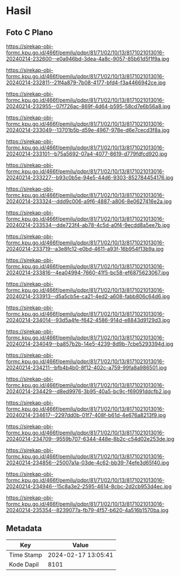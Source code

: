 # Hasil

## Foto C Plano

https://sirekap-obj-formc.kpu.go.id/466f/pemilu/pdpr/81/71/02/10/13/8171021013016-20240214-232600--e0a946bd-3dea-4a8c-9057-85b61d5f1f9a.jpg

https://sirekap-obj-formc.kpu.go.id/466f/pemilu/pdpr/81/71/02/10/13/8171021013016-20240214-232811--21f4a879-7b08-4177-bfd4-f3a4466942ce.jpg

https://sirekap-obj-formc.kpu.go.id/466f/pemilu/pdpr/81/71/02/10/13/8171021013016-20240214-232955--07f726ac-869f-4d64-b595-58cd7e6b56a8.jpg

https://sirekap-obj-formc.kpu.go.id/466f/pemilu/pdpr/81/71/02/10/13/8171021013016-20240214-233049--13701b5b-d59e-4967-978e-d6e7cecd3f8a.jpg

https://sirekap-obj-formc.kpu.go.id/466f/pemilu/pdpr/81/71/02/10/13/8171021013016-20240214-233101--b75a5692-07a4-4077-8619-d779fdfcd920.jpg

https://sirekap-obj-formc.kpu.go.id/466f/pemilu/pdpr/81/71/02/10/13/8171021013016-20240214-233227--b93c0b5e-94e5-44d6-9303-852784454176.jpg

https://sirekap-obj-formc.kpu.go.id/466f/pemilu/pdpr/81/71/02/10/13/8171021013016-20240214-233324--ddd9c006-a9f6-4887-a806-8e0627416e2a.jpg

https://sirekap-obj-formc.kpu.go.id/466f/pemilu/pdpr/81/71/02/10/13/8171021013016-20240214-233534--dde723f4-ab78-4c5d-a0f4-9ecdd8a5ee7b.jpg

https://sirekap-obj-formc.kpu.go.id/466f/pemilu/pdpr/81/71/02/10/13/8171021013016-20240214-233719--a3e8fc12-e0bd-4611-a93f-16b954f13b9a.jpg

https://sirekap-obj-formc.kpu.go.id/466f/pemilu/pdpr/81/71/02/10/13/8171021013016-20240214-233816--4ea04994-7660-41f5-bc58-ef6875623067.jpg

https://sirekap-obj-formc.kpu.go.id/466f/pemilu/pdpr/81/71/02/10/13/8171021013016-20240214-233913--d5a5cb5e-ca21-4ed2-a608-fabb806c64d6.jpg

https://sirekap-obj-formc.kpu.go.id/466f/pemilu/pdpr/81/71/02/10/13/8171021013016-20240214-234014--93d5a4fe-f642-4586-914d-e8843d9129d3.jpg

https://sirekap-obj-formc.kpu.go.id/466f/pemilu/pdpr/81/71/02/10/13/8171021013016-20240214-234049--ba857b2b-14e5-4239-8d9b-7cbe5293394d.jpg

https://sirekap-obj-formc.kpu.go.id/466f/pemilu/pdpr/81/71/02/10/13/8171021013016-20240214-234211--bfb4b4b0-8f12-402c-a759-99fa8a986501.jpg

https://sirekap-obj-formc.kpu.go.id/466f/pemilu/pdpr/81/71/02/10/13/8171021013016-20240214-234429--d8ed9976-3b95-40a5-bc9c-f69091ddcfb2.jpg

https://sirekap-obj-formc.kpu.go.id/466f/pemilu/pdpr/81/71/02/10/13/8171021013016-20240214-234617--2297dd0b-01f7-408f-b61d-4e676a8213f9.jpg

https://sirekap-obj-formc.kpu.go.id/466f/pemilu/pdpr/81/71/02/10/13/8171021013016-20240214-234709--9559b707-6344-448e-8b2c-c54d02e253de.jpg

https://sirekap-obj-formc.kpu.go.id/466f/pemilu/pdpr/81/71/02/10/13/8171021013016-20240214-234856--25007a1a-03de-4c62-bb39-74efe3d65f40.jpg

https://sirekap-obj-formc.kpu.go.id/466f/pemilu/pdpr/81/71/02/10/13/8171021013016-20240214-234946--15c8a3e2-2595-4614-8cbc-2d2cb953d4ec.jpg

https://sirekap-obj-formc.kpu.go.id/466f/pemilu/pdpr/81/71/02/10/13/8171021013016-20240214-235354--8239077a-fb79-4f57-b620-4a516b1570ba.jpg


## Metadata

| Key        | Value               |
| ---------- | ------------------- |
| Time Stamp | 2024-02-17 13:05:41 |
| Kode Dapil | 8101                |



